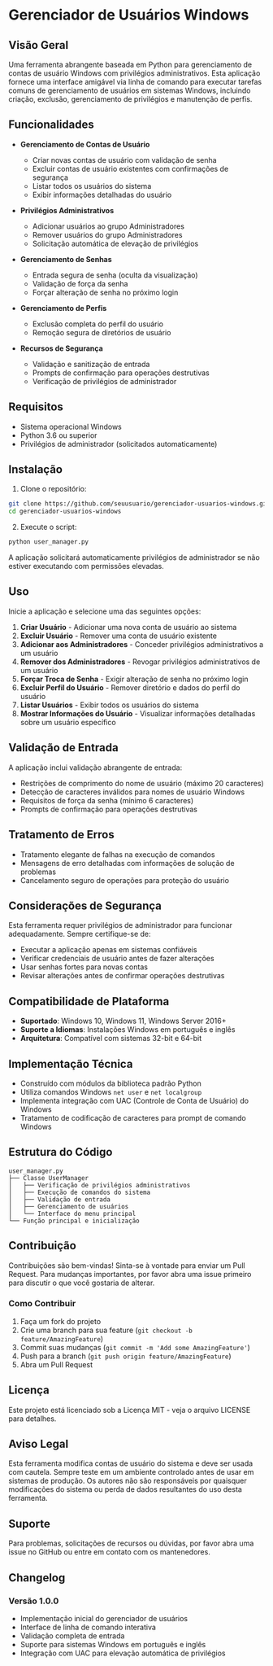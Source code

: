 # Gerenciador de Usuários Windows

## Visão Geral

Uma ferramenta abrangente baseada em Python para gerenciamento de contas de usuário Windows com privilégios administrativos. Esta aplicação fornece uma interface amigável via linha de comando para executar tarefas comuns de gerenciamento de usuários em sistemas Windows, incluindo criação, exclusão, gerenciamento de privilégios e manutenção de perfis.

## Funcionalidades

- **Gerenciamento de Contas de Usuário**
  - Criar novas contas de usuário com validação de senha
  - Excluir contas de usuário existentes com confirmações de segurança
  - Listar todos os usuários do sistema
  - Exibir informações detalhadas do usuário

- **Privilégios Administrativos**
  - Adicionar usuários ao grupo Administradores
  - Remover usuários do grupo Administradores
  - Solicitação automática de elevação de privilégios

- **Gerenciamento de Senhas**
  - Entrada segura de senha (oculta da visualização)
  - Validação de força da senha
  - Forçar alteração de senha no próximo login

- **Gerenciamento de Perfis**
  - Exclusão completa do perfil do usuário
  - Remoção segura de diretórios de usuário

- **Recursos de Segurança**
  - Validação e sanitização de entrada
  - Prompts de confirmação para operações destrutivas
  - Verificação de privilégios de administrador

## Requisitos

- Sistema operacional Windows
- Python 3.6 ou superior
- Privilégios de administrador (solicitados automaticamente)

## Instalação

1. Clone o repositório:
```bash
git clone https://github.com/seuusuario/gerenciador-usuarios-windows.git
cd gerenciador-usuarios-windows
```

2. Execute o script:
```bash
python user_manager.py
```

A aplicação solicitará automaticamente privilégios de administrador se não estiver executando com permissões elevadas.

## Uso

Inicie a aplicação e selecione uma das seguintes opções:

1. **Criar Usuário** - Adicionar uma nova conta de usuário ao sistema
2. **Excluir Usuário** - Remover uma conta de usuário existente
3. **Adicionar aos Administradores** - Conceder privilégios administrativos a um usuário
4. **Remover dos Administradores** - Revogar privilégios administrativos de um usuário
5. **Forçar Troca de Senha** - Exigir alteração de senha no próximo login
6. **Excluir Perfil do Usuário** - Remover diretório e dados do perfil do usuário
7. **Listar Usuários** - Exibir todos os usuários do sistema
8. **Mostrar Informações do Usuário** - Visualizar informações detalhadas sobre um usuário específico

## Validação de Entrada

A aplicação inclui validação abrangente de entrada:

- Restrições de comprimento do nome de usuário (máximo 20 caracteres)
- Detecção de caracteres inválidos para nomes de usuário Windows
- Requisitos de força da senha (mínimo 6 caracteres)
- Prompts de confirmação para operações destrutivas

## Tratamento de Erros

- Tratamento elegante de falhas na execução de comandos
- Mensagens de erro detalhadas com informações de solução de problemas
- Cancelamento seguro de operações para proteção do usuário

## Considerações de Segurança

Esta ferramenta requer privilégios de administrador para funcionar adequadamente. Sempre certifique-se de:

- Executar a aplicação apenas em sistemas confiáveis
- Verificar credenciais de usuário antes de fazer alterações
- Usar senhas fortes para novas contas
- Revisar alterações antes de confirmar operações destrutivas

## Compatibilidade de Plataforma

- **Suportado**: Windows 10, Windows 11, Windows Server 2016+
- **Suporte a Idiomas**: Instalações Windows em português e inglês
- **Arquitetura**: Compatível com sistemas 32-bit e 64-bit

## Implementação Técnica

- Construído com módulos da biblioteca padrão Python
- Utiliza comandos Windows `net user` e `net localgroup`
- Implementa integração com UAC (Controle de Conta de Usuário) do Windows
- Tratamento de codificação de caracteres para prompt de comando Windows

## Estrutura do Código

```
user_manager.py
├── Classe UserManager
│   ├── Verificação de privilégios administrativos
│   ├── Execução de comandos do sistema
│   ├── Validação de entrada
│   ├── Gerenciamento de usuários
│   └── Interface do menu principal
└── Função principal e inicialização
```

## Contribuição

Contribuições são bem-vindas! Sinta-se à vontade para enviar um Pull Request. Para mudanças importantes, por favor abra uma issue primeiro para discutir o que você gostaria de alterar.

### Como Contribuir

1. Faça um fork do projeto
2. Crie uma branch para sua feature (`git checkout -b feature/AmazingFeature`)
3. Commit suas mudanças (`git commit -m 'Add some AmazingFeature'`)
4. Push para a branch (`git push origin feature/AmazingFeature`)
5. Abra um Pull Request

## Licença

Este projeto está licenciado sob a Licença MIT - veja o arquivo LICENSE para detalhes.

## Aviso Legal

Esta ferramenta modifica contas de usuário do sistema e deve ser usada com cautela. Sempre teste em um ambiente controlado antes de usar em sistemas de produção. Os autores não são responsáveis por quaisquer modificações do sistema ou perda de dados resultantes do uso desta ferramenta.

## Suporte

Para problemas, solicitações de recursos ou dúvidas, por favor abra uma issue no GitHub ou entre em contato com os mantenedores.

## Changelog

### Versão 1.0.0
- Implementação inicial do gerenciador de usuários
- Interface de linha de comando interativa
- Validação completa de entrada
- Suporte para sistemas Windows em português e inglês
- Integração com UAC para elevação automática de privilégios
